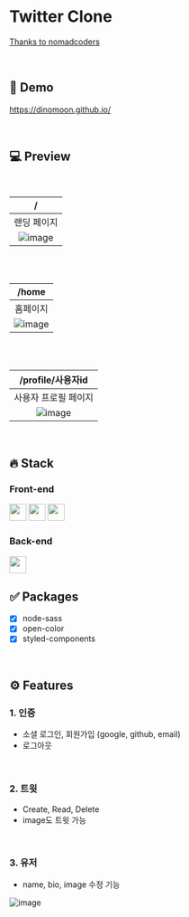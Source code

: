 # Twitter Clone

[Thanks to nomadcoders](https://nomadcoders.co/nwitter)

<br>

## 🔗 Demo

https://dinomoon.github.io/

<br>

## 💻 Preview

<br>

|                                                        /                                                        |
| :-------------------------------------------------------------------------------------------------------------: |
|                                                   랜딩 페이지                                                   |
| ![image](https://user-images.githubusercontent.com/42693257/138043917-ee2142cb-da22-4e0f-b506-c8ee6a473856.png) |

<br>
<br>

|                                                      /home                                                      |
| :-------------------------------------------------------------------------------------------------------------: |
|                                                    홈페이지                                                     |
| ![image](https://user-images.githubusercontent.com/42693257/138044055-38e1fa2e-04c8-443f-84a2-e79496e05f66.png) |

<br>
<br>

|                                                /profile/사용자id                                                |
| :-------------------------------------------------------------------------------------------------------------: |
|                                              사용자 프로필 페이지                                               |
| ![image](https://user-images.githubusercontent.com/42693257/138044378-12768521-dff8-4383-8864-8bd769e43462.png) |

<br>

## 🔥 Stack

### Front-end

<img height="30" src="https://img.shields.io/badge/React-black?style=for-the-badge&logo=React&logoColor=#61DAFB"/> <img height="30" src="https://img.shields.io/badge/Javascript-black?style=for-the-badge&logo=Javascript&logoColor=F7DF1E"/>
<img height="30" src="https://img.shields.io/badge/Styled components-black?style=for-the-badge&logo=styled-components&logoColor=DB7093"/>

### Back-end

<img height="30" src="https://img.shields.io/badge/Firebase-black?style=for-the-badge&logo=Firebase&logoColor=FFCA28"/>

<br>

## ✅ Packages

- [x] node-sass
- [x] open-color
- [x] styled-components

<br>

## ⚙ Features

### 1. 인증

- 소셜 로그인, 회원가입 (google, github, email)
- 로그아웃

<br>

### 2. 트윗

- Create, Read, Delete
- image도 트윗 가능

<br>

### 3. 유저

- name, bio, image 수정 기능

![image](https://user-images.githubusercontent.com/42693257/138046819-71568a80-2926-4d3d-9783-d313d20f1755.png)
